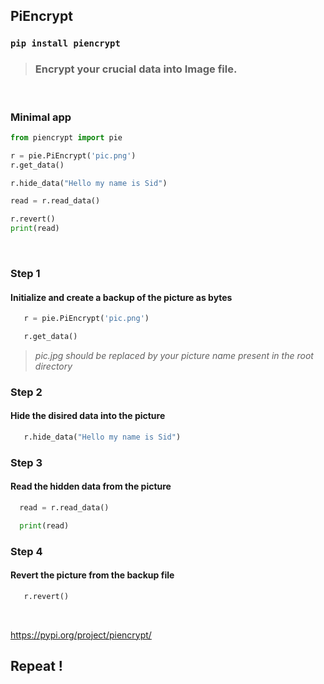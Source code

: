 ## PiEncrypt

### `pip install piencrypt`

> ### Encrypt your crucial data into Image file.

<br>

### Minimal app

```python
from piencrypt import pie

r = pie.PiEncrypt('pic.png')
r.get_data()

r.hide_data("Hello my name is Sid")

read = r.read_data()

r.revert()
print(read)
```

<br>

### Step 1

 #### Initialize and create a backup of the picture as bytes 
 
 ```python
    r = pie.PiEncrypt('pic.png')

    r.get_data()
```
> *pic.jpg should be replaced by your picture name present in the root directory*

### Step 2

#### Hide the disired data into the picture 
 
 ```python
    r.hide_data("Hello my name is Sid")
```

### Step 3

 #### Read the hidden data from the picture
 
 ```python    
   read = r.read_data()

   print(read)
```

### Step 4

 #### Revert the picture from the backup file
 
 ```python
    r.revert()
```

<br>

https://pypi.org/project/piencrypt/

## Repeat !
